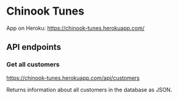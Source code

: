 # Chinook Tunes

App on Heroku: https://chinook-tunes.herokuapp.com/

## API endpoints

### Get all customers

https://chinook-tunes.herokuapp.com/api/customers

Returns information about all customers in the database as JSON.
